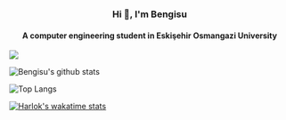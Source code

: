<h3 align="center">Hi 👋, I'm Bengisu</h3>
<h4 align="center">A computer engineering student in Eskişehir Osmangazi University</h4>

![](https://komarev.com/ghpvc/?username=bengisu-sahin&color=red)

![Bengisu's github stats](https://github-readme-stats.vercel.app/api?username=bengisu-sahin&hide=contribs,prs&theme=swift&show_icons=true)

![Top Langs](https://github-readme-stats.vercel.app/api/top-langs/?username=bengisu-sahin&theme=swift&hide_progress=true)

[![Harlok's wakatime stats](https://github-readme-stats.vercel.app/api/wakatime?username=bengisu-sahin)](https://github.com/anuraghazra/github-readme-stats)
